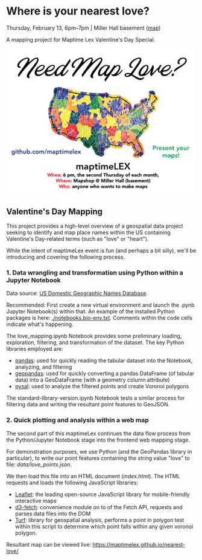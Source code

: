# Where is your nearest love?

Thursday, February 13, 6pm–7pm | Miller Hall basement ([map](https://maptimelex.github.io/location/)) 

A mapping project for Maptime Lex Valentine's Day Special.

![need map love](images/need-map-love.png)

## Valentine's Day Mapping

This project provides a high-level overview of a geospatial data project seeking to identify and map place names within the US containing Valentine's Day-related terms (such as "love" or "heart").

While the intent of maptimeLex event is fun (and perhaps a bit silly), we'll be introducing and covering the following process.

### 1. Data wrangling and transformation using Python within a Jupyter Notebook

Data source: [US Domestic Geographic Names Database](https://www.usgs.gov/core-science-systems/ngp/board-on-geographic-names/download-gnis-data).

Recommended: First create a new virtual environment and launch the .pynb Jupyter Notebook(s) within that. An example of the installed Python packages is here: [./notebooks.bio-env.txt](./notebooks.bio-env.txt). Comments within the code cells indicate what's happening.

The love_mapping.ipynb Notebook provides some preliminary loading, exploration, filtering, and transformation of the dataset. The key Python libraries employed are:

- [pandas](https://pandas.pydata.org/): used for quickly reading the tabular dataset into the Notebook, analyzing, and filtering
- [geopandas](https://geopandas.org/): used for quickly converting a pandas DataFrame (of tabular data) into a GeoDataFrame (with a geometry column attribute)
- [pysal](https://pysal.readthedocs.io/en/latest/index.html): used to analyze the filtered points and create Voronoi polygons

The standard-library-version.ipynb Notebook tests a similar process for filtering data and writing the resultant point features to GeoJSON.

### 2. Quick plotting and analysis within a web map

The second part of this maptimeLex continues the data flow process from the Python/Jupyter Notebook stage into the frontend web mapping stage.

For demonstration purposes, we use Python (and the GeoPandas library in particular), to write our point features containing the string value "love" to file: _data/love_points.json_.

We then load this file into an HTML document (_index.html_). The HTML requests and loads the following JavaScript libraries:

- [Leaflet](https://leafletjs.com/): the leading open-source JavaScript library for mobile-friendly interactive maps
- [d3-fetch](https://github.com/d3/d3-fetch): convenience module on to of the Fetch API, requests and parses data files into the DOM
- [Turf](https://turfjs.org/): library for geospatial analysis, performs a point in polygon test within this script to determine which point falls within any given voronoi polygon.

Resultant map can be viewed live: https://maptimelex.github.io/nearest-love/
